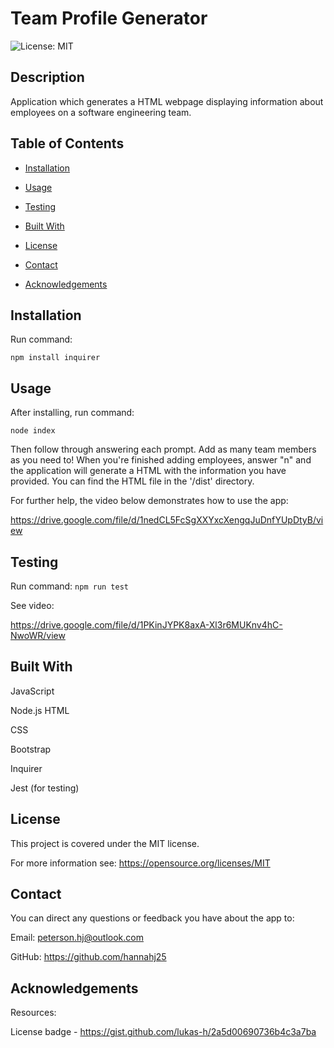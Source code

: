 # Team Profile Generator

![License: MIT](https://img.shields.io/badge/License-MIT-yellow.svg)

## Description
Application which generates a HTML webpage displaying information about employees on a software engineering team.

## Table of Contents

- [Installation](#installation)

- [Usage](#usage)

- [Testing](#testing)

- [Built With](#built-with)

- [License](#license)

- [Contact](#contact)

- [Acknowledgements](#acknowledgements)

## Installation
Run command:

 `npm install inquirer`

 ## Usage
After installing, run command:

 `node index`

Then follow through answering each prompt. Add as many team members as you need to! When you're finished adding employees, answer "n" and the application will generate a HTML with the information you have provided. You can find the HTML file in the '/dist' directory.

For further help, the video below demonstrates how to use the app:

https://drive.google.com/file/d/1nedCL5FcSgXXYxcXengqJuDnfYUpDtyB/view

## Testing
Run command: 
`npm run test`

See video:

https://drive.google.com/file/d/1PKinJYPK8axA-Xl3r6MUKnv4hC-NwoWR/view

## Built With
JavaScript

Node.js
HTML

CSS

Bootstrap

Inquirer

Jest (for testing)

## License
This project is covered under the MIT license.

For more information see: 
https://opensource.org/licenses/MIT

## Contact
You can direct any questions or feedback you have about the app to:

Email: peterson.hj@outlook.com

GitHub: https://github.com/hannahj25

## Acknowledgements
Resources: 

License badge - https://gist.github.com/lukas-h/2a5d00690736b4c3a7ba
